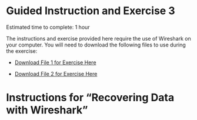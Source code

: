 Guided Instruction and Exercise 3
=================================

Estimated time to complete: 1 hour

The instructions and exercise provided here require the use of Wireshark on your
computer. You will need to download the following files to use during the
exercise:

-   [Download File 1 for Exercise
    Here](https://github.com/GA-CyberWorkforceAcademy/Wireshark/raw/master/PCAP_Samples/http_images.pcapng)

-   [Download File 2 for Exercise
    Here](https://github.com/GA-CyberWorkforceAcademy/Wireshark/raw/master/PCAP_Samples/ftp.pcapng)

Instructions for “Recovering Data with Wireshark”
=================================================
